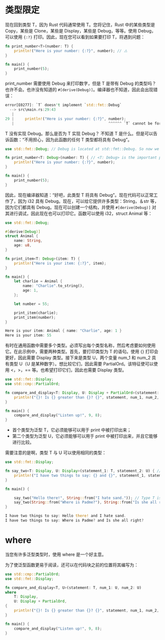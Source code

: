# 类型限定

现在回到类型 T，因为 Rust 代码通常使用 T。您将记住，Rust 中的某些类型是 Copy，某些是 Clone，某些是 Display，某些是 Debug，等等。使用 Debug，可以使用 `{:?}` 打印。因此，现在您可以看到如果要打印 T，将遇到问题：

```rs
fn print_number<T>(number: T) {
    println!("Here is your number: {:?}", number); // ⚠️
}

fn main() {
    print_number(5);
}
```

print_number 需要使用 Debug 来打印数字，但是 T 是带有 Debug 的类型吗？也许不会。也许没有知道的 `#[derive(Debug)]`。编译器也不知道，因此会出现错误：

```rs
error[E0277]: `T` doesn't implement `std::fmt::Debug`
  --> src\main.rs:29:43
   |
29 |     println!("Here is your number: {:?}", number);
   |                                           ^^^^^^ `T` cannot be formatted using `{:?}` because it doesn't implement `std::fmt::Debug`
```

T 没有实现 Debug。那么是否为 T 实现 Debug？
不知道 T 是什么。但是可以告诉函数：“不用担心，因为此函数的任何 T 类型都将具有 Debug”。

```rs
use std::fmt::Debug; // Debug is located at std::fmt::Debug. So now we can just write 'Debug'.

fn print_number<T: Debug>(number: T) { // <T: Debug> is the important part
    println!("Here is your number: {:?}", number);
}

fn main() {
    print_number(5);
}
```

因此，现在编译器知道：“好吧，此类型 T 将具有 Debug”。现在代码可以正常工作了，因为 i32 具有 Debug。现在，可以给它提供许多类型：String，＆str 等，因为它们都具有 Debug。现在可以创建一个结构，并使用 `#[derive(Debug)]` 对其进行调试，因此现在也可以打印它。函数可以使用 i32，struct Animal 等：

```rs
use std::fmt::Debug;

#[derive(Debug)]
struct Animal {
    name: String,
    age: u8,
}

fn print_item<T: Debug>(item: T) {
    println!("Here is your item: {:?}", item);
}

fn main() {
    let charlie = Animal {
        name: "Charlie".to_string(),
        age: 1,
    };

    let number = 55;

    print_item(charlie);
    print_item(number);
}

Here is your item: Animal { name: "Charlie", age: 1 }
Here is your item: 55
```

有时在通用函数中需要多个类型。必须写出每个类型名称，然后考虑要如何使用它。在此示例中，需要两种类型。首先，要打印类型为 T 的语句。使用 {} 打印会更好，因此需要 Display 类型。接下来是类型 U，两个变量 num_1 和 num_2 具有类型 U（U 是某种数字）。想比较它们，因此需要 PartialOrd。该特征使可以使用 <，>，== 等。也希望打印它们，因此也需要 Display 类型。

```rs
use std::fmt::Display;
use std::cmp::PartialOrd;

fn compare_and_display<T: Display, U: Display + PartialOrd>(statement: T, num_1: U, num_2: U) {
    println!("{}! Is {} greater than {}? {}", statement, num_1, num_2, num_1 > num_2);
}

fn main() {
    compare_and_display("Listen up!", 9, 8);
}
```

- 首个类型为泛型 T，它必须能够可以用于 print 中被打印出来；
- 第二个类型为泛型 U，它必须能够可以用于 print 中被打印出来，并且它能够进行比较。

需要注意的是啊，类型 T 与 U 可以使用相同的类型：

```rs
use std::fmt::Display;

fn say_two<T: Display, U: Display>(statement_1: T, statement_2: U) { // Type T needs Display, type U needs Display
    println!("I have two things to say: {} and {}", statement_1, statement_2);
}

fn main() {

    say_two("Hello there!", String::from("I hate sand.")); // Type T is a &str, but type U is a String.
    say_two(String::from("Where is Padme?"), String::from("Is she all right?")); // Both types are String.
}

I have two things to say: Hello there! and I hate sand.
I have two things to say: Where is Padme? and Is she all right?
```

# where

当您有许多泛型类型时，使用 where 是一个好主意。

为了使泛型函数更易于阅读，还可以在代码块之前的位置将其编写为：

```rs
use std::cmp::PartialOrd;
use std::fmt::Display;

fn compare_and_display<T, U>(statement: T, num_1: U, num_2: U)
where
    T: Display,
    U: Display + PartialOrd,
{
    println!("{}! Is {} greater than {}? {}", statement, num_1, num_2, num_1 > num_2);
}

fn main() {
    compare_and_display("Listen up!", 9, 8);
}

```
